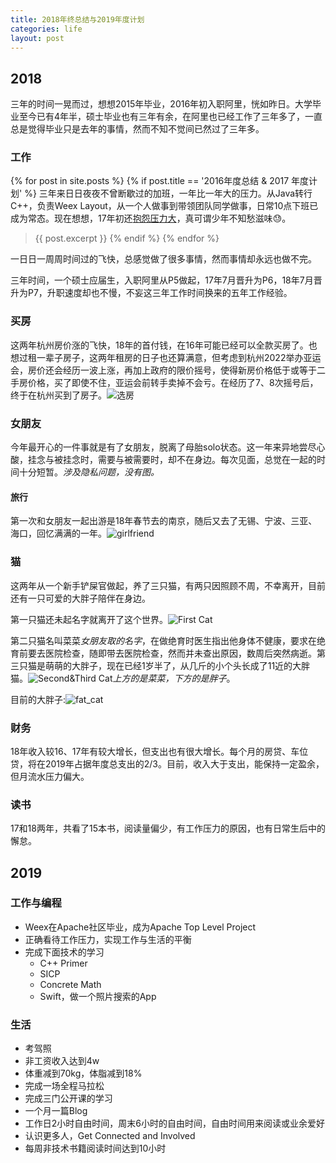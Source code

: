 ```yaml
---
title: 2018年终总结与2019年度计划
categories: life
layout: post
---
```



## 2018
三年的时间一晃而过，想想2015年毕业，2016年初入职阿里，恍如昨日。大学毕业至今已有4年半，硕士毕业也有三年有余，在阿里也已经工作了三年多了，一直总是觉得毕业只是去年的事情，然而不知不觉间已然过了三年多。

### 工作
{% for post in site.posts %}
    {% if post.title == '2016年度总结 & 2017 年度计划' %}
三年来日日夜夜不曾断歇过的加班，一年比一年大的压力。从Java转行C++，负责Weex Layout，从一个人做事到带领团队同学做事，日常10点下班已成为常态。现在想想，17年初还[抱怨压力大]({{post.url}})，真可谓少年不知愁滋味:sweat:。

>{{ post.excerpt }}
    {% endif %}
{% endfor %}

一日日一周周时间过的飞快，总感觉做了很多事情，然而事情却永远也做不完。

三年时间，一个硕士应届生，入职阿里从P5做起，17年7月晋升为P6，18年7月晋升为P7，升职速度却也不慢，不妄这三年工作时间换来的五年工作经验。

### 买房
这两年杭州房价涨的飞快，18年的首付钱，在16年可能已经可以全款买房了。也想过租一辈子房子，这两年租房的日子也还算满意，但考虑到杭州2022举办亚运会，房价还会经历一波上涨，再加上政府的限价摇号，使得新房价格低于或等于二手房价格，买了即使不住，亚运会前转手卖掉不会亏。在经历了7、8次摇号后，终于在杭州买到了房子。![选房](/assets/img/2019-01-05/home_paper.jpg)

### 女朋友
今年最开心的一件事就是有了女朋友，脱离了母胎solo状态。这一年来异地尝尽心酸，挂念与被挂念时，需要与被需要时，却不在身边。每次见面，总觉在一起的时间十分短暂。*涉及隐私问题，没有图。*

#### 旅行
第一次和女朋友一起出游是18年春节去的南京，随后又去了无锡、宁波、三亚、海口，回忆满满的一年。![girlfriend](/assets/img/2019-01-05/girlfriend.jpg)

### 猫
这两年从一个新手铲屎官做起，养了三只猫，有两只因照顾不周，不幸离开，目前还有一只可爱的大胖子陪伴在身边。

第一只猫还未起名字就离开了这个世界。![First Cat](/assets/img/2019-01-05/first_cat.jpg)

第二只猫名叫菜菜*女朋友取的名字*，在做绝育时医生指出他身体不健康，要求在绝育前要去医院检查，随即带去医院检查，然而并未查出原因，数周后突然病逝。第三只猫是萌萌的大胖子，现在已经1岁半了，从几斤的小个头长成了11近的大胖猫。![Second&Third Cat](/assets/img/2019-01-05/second_third.jpg)*上方的是菜菜，下方的是胖子*。

目前的大胖子:![fat_cat](/assets/img/2019-01-05/fat_cat.jpg)

### 财务
18年收入较16、17年有较大增长，但支出也有很大增长。每个月的房贷、车位贷，将在2019年占据年度总支出的2/3。目前，收入大于支出，能保持一定盈余，但月流水压力偏大。

### 读书
17和18两年，共看了15本书，阅读量偏少，有工作压力的原因，也有日常生后中的懈怠。

## 2019
### 工作与编程
* Weex在Apache社区毕业，成为Apache Top Level Project
* 正确看待工作压力，实现工作与生活的平衡
* 完成下面技术的学习
    * C++ Primer
    * SICP
    * Concrete Math
    * Swift，做一个照片搜索的App

### 生活
* 考驾照
* 非工资收入达到4w
* 体重减到70kg，体脂减到18%
* 完成一场全程马拉松
* 完成三门公开课的学习
* 一个月一篇Blog
* 工作日2小时自由时间，周末6小时的自由时间，自由时间用来阅读或业余爱好
* 认识更多人，Get Connected and Involved
* 每周非技术书籍阅读时间达到10小时
